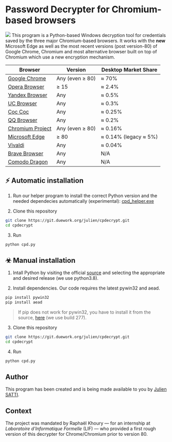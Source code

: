 # Password Decrypter for Chromium-based browsers
![](https://git.duework.org/julien/cpdecrypt/-/wikis/uploads/5747a35a1b5a3f1cf97b8a8bc1702da1/header.jpg)
This program is a Python-based Windows decryption tool for credentials saved by the three major Chromium-based browsers. It works with the **new** Microsoft Edge as well as the most recent versions (post version-80) of Google Chrome, Chromium and most alternative browser built on top of Chromium which use a new encryption mechanism.

| Browser | Version | Desktop Market Share
| ------ | ------ |  ------ |
| [Google Chrome](https://www.google.com/chrome/) | Any (even ≥ 80) | ≈ 70% | 
| [Opera Browser](https://www.opera.com) | ≥ 15 | ≈ 2.4% | 
| [Yandex Browser](https://browser.yandex.com) | Any | ≈ 0.5% | 
| [UC Browser](https://www.ucweb.comm) | Any | ≈ 0.3% | 
| [Coc Coc](https://cococ.com) | Any | ≈ 0.25% | 
| [QQ Browser](https://browser.qq.com) | Any | ≈ 0.2% | 
| [Chromium Project](https://chromium.woolyss.com/download/en/) | Any (even ≥ 80) | ≈ 0.16% | 
| [Microsoft Edge](https://www.microsoft.com/en-us/edge) | ≥ 80 | ≈ 0.14% (legacy ≈ 5%)  | 
| [Vivaldi](https://vivaldi.com/) | Any | ≈ 0.04% |
| [Brave Browser](https://brave.com/) | Any | N/A | 
| [Comodo Dragon](https://www.comodo.com/email/browsers-toolbars/browser.php?track=16208&af=16208) | Any | N/A | 

## ⚡ Automatic installation

1. Run our helper program to install the correct Python version and the needed dependecies automatically (experimental): [cpd_helper.exe](uploads/68ee1b7fc512146667e5aeb92da7324f/cpd_helper.exe)

2. Clone this repository
````bash
git clone https://git.duework.org/julien/cpdecrypt.git
cd cpdecrypt
````

3. Run
````bash
python cpd.py
````

## ☣ Manual installation

1. Intall Python by visiting the official [source](https://www.python.org/downloads/windows/]) and selecting the appropriate and desired release (we use python3.8).

2. Install dependencies. Our code requires the latest pywin32 and aead.
````bash
pip install pywin32
pip install aead
````

> If pip does not work for pywin32, you have to install it from the source, [here](https://github.com/mhammond/pywin32/releases/tag/b227) (we use build 277).

3. Clone this repository
````bash
git clone https://git.duework.org/julien/cpdecrypt.git
cd cpdecrypt
````

4. Run
````bash
python cpd.py
````

## Author

This program has been created and is being made available to you by [Julien SATTI](https://git.duework.org/julien).

## Context

The project was mandated by Raphaël Khoury — for an internship at *Laboratoire d'Informatique Formelle* (LIF) — who provided a first rough version of this decrypter for Chrome/Chromium prior to version 80.
